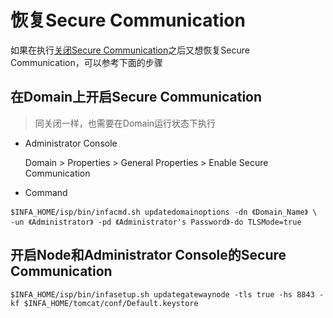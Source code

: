 # 恢复Secure Communication

如果在执行[关闭Secure Communication](/Administrator/PWC/disablesecurecommunication.md "关闭Secure Communication")之后又想恢复Secure Communication，可以参考下面的步骤


## 在Domain上开启Secure Communication
> 同关闭一样，也需要在Domain运行状态下执行

* Administrator Console

    Domain &gt; Properties &gt; General Properties &gt; Enable Secure Communication

* Command
```shell
$INFA_HOME/isp/bin/infacmd.sh updatedomainoptions -dn 《Domain_Name》 \
-un 《Administrator》 -pd 《Administrator's Password》-do TLSMode=true
```

## 开启Node和Administrator Console的Secure Communication

```shell
$INFA_HOME/isp/bin/infasetup.sh updategatewaynode -tls true -hs 8843 -kf $INFA_HOME/tomcat/conf/Default.keystore
```